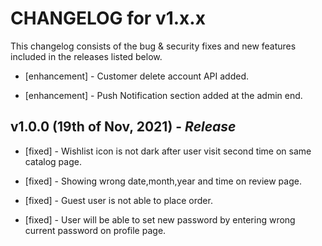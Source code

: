 # CHANGELOG for v1.x.x

This changelog consists of the bug & security fixes and new features included in the releases listed below.

* [enhancement] - Customer delete account API added.

* [enhancement] - Push Notification section added at the admin end.

## **v1.0.0 (19th of Nov, 2021)** - *Release*

* [fixed] - Wishlist icon is not dark after user visit second time on same catalog page.

* [fixed] - Showing wrong date,month,year and time on review page.

* [fixed] - Guest user is not able to place order.

* [fixed] - User will be able to set new password by entering wrong current password on profile page.